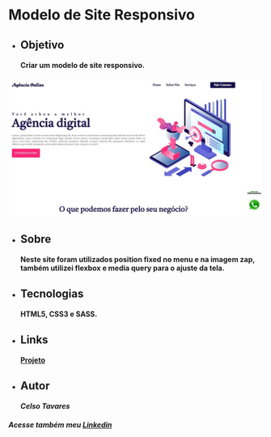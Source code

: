 # Modelo de Site Responsivo
* ## Objetivo
    #### Criar um modelo de site responsivo.
![Arquivo](img/siteResponsivo.jpg)
* ## Sobre
    #### Neste site foram utilizados position fixed no menu e na imagem zap, também utilizei flexbox e media query para o ajuste da tela. 
* ## Tecnologias 
    #### HTML5, CSS3 e SASS.
* ## Links
    #### [Projeto](https://celsotavares.github.io/Site-responsivo/)
* ## Autor
    #### *Celso Tavares*
   
#####                                           Acesse também meu [Linkedin](https://www.linkedin.com/in/celsotavaresjunior/)
